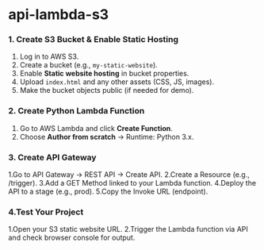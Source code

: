 # api-lambda-s3
### 1. Create S3 Bucket & Enable Static Hosting
1. Log in to AWS S3.  
2. Create a bucket (e.g., `my-static-website`).  
3. Enable **Static website hosting** in bucket properties.  
4. Upload `index.html` and any other assets (CSS, JS, images).  
5. Make the bucket objects public (if needed for demo).  

### 2. Create Python Lambda Function
1. Go to AWS Lambda and click **Create Function**.  
2. Choose **Author from scratch** → Runtime: Python 3.x.

### 3. Create API Gateway
1.Go to API Gateway → REST API → Create API.
2.Create a Resource (e.g., /trigger).
3.Add a GET Method linked to your Lambda function.
4.Deploy the API to a stage (e.g., prod).
5.Copy the Invoke URL (endpoint).

### 4.Test Your Project
1.Open your S3 static website URL.
2.Trigger the Lambda function via API and check browser console for output.
